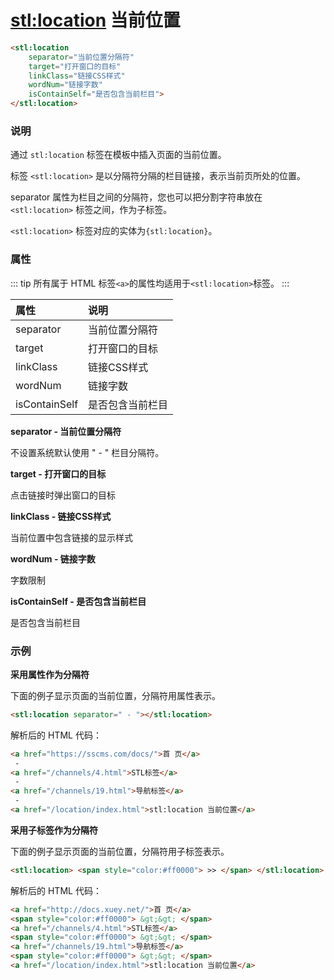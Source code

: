# <stl:location> 当前位置

```html
<stl:location
    separator="当前位置分隔符"
    target="打开窗口的目标"
    linkClass="链接CSS样式"
    wordNum="链接字数"
    isContainSelf="是否包含当前栏目">
</stl:location>
```

### 说明

通过 `stl:location` 标签在模板中插入页面的当前位置。

标签 `<stl:location>` 是以分隔符分隔的栏目链接，表示当前页所处的位置。

separator 属性为栏目之间的分隔符，您也可以把分割字符串放在 `<stl:location>` 标签之间，作为子标签。

`<stl:location>` 标签对应的实体为`{stl:location}`。

### 属性

::: tip
所有属于 HTML 标签`<a>`的属性均适用于`<stl:location>`标签。
:::

| 属性 | 说明 |
|:------|:-----|
| separator | 当前位置分隔符 |
| target | 打开窗口的目标 |
| linkClass | 链接CSS样式 |
| wordNum | 链接字数 |
| isContainSelf | 是否包含当前栏目 |

**separator - 当前位置分隔符**

不设置系统默认使用 " - " 栏目分隔符。

**target - 打开窗口的目标**

点击链接时弹出窗口的目标

**linkClass - 链接CSS样式**

当前位置中包含链接的显示样式

**wordNum - 链接字数**

字数限制

**isContainSelf - 是否包含当前栏目**

是否包含当前栏目

### 示例

**采用属性作为分隔符**

下面的例子显示页面的当前位置，分隔符用属性表示。

```html
<stl:location separator=" - "></stl:location>
```

解析后的 HTML 代码：

```html
<a href="https://sscms.com/docs/">首 页</a>
 -
<a href="/channels/4.html">STL标签</a>
 -
<a href="/channels/19.html">导航标签</a>
 -
<a href="/location/index.html">stl:location 当前位置</a>
```

**采用子标签作为分隔符**

下面的例子显示页面的当前位置，分隔符用子标签表示。

```html
<stl:location> <span style="color:#ff0000"> >> </span> </stl:location>
```

解析后的 HTML 代码：

```html
<a href="http://docs.xuey.net/">首 页</a>
<span style="color:#ff0000"> &gt;&gt; </span>
<a href="/channels/4.html">STL标签</a>
<span style="color:#ff0000"> &gt;&gt; </span>
<a href="/channels/19.html">导航标签</a>
<span style="color:#ff0000"> &gt;&gt; </span>
<a href="/location/index.html">stl:location 当前位置</a>
```
